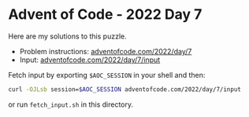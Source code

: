 # Advent of Code - 2022 Day 7
Here are my solutions to this puzzle.

* Problem instructions: [adventofcode.com/2022/day/7](https://adventofcode.com/2022/day/7)
* Input: [adventofcode.com/2022/day/7/input](https://adventofcode.com/2022/day/7/input)

Fetch input by exporting `$AOC_SESSION` in your shell and then:
```bash
curl -OJLsb session=$AOC_SESSION adventofcode.com/2022/day/7/input
```

or run `fetch_input.sh` in this directory.
